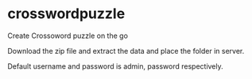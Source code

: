 # crosswordpuzzle
Create Crossoword puzzle on the go

Download the zip file and extract the data and place the folder in server.

Default username and password is admin, password respectively. 

